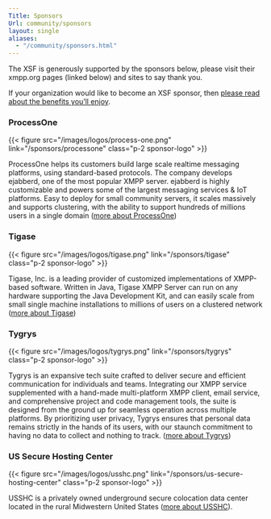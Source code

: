 ```yaml
---
Title: Sponsors
Url: community/sponsors
layout: single
aliases:
  - "/community/sponsors.html"
---
```


The XSF is generously supported by the sponsors below, please visit their xmpp.org pages (linked below) and sites to say thank you.

If your organization would like to become an XSF sponsor, then [please read about the benefits you’ll enjoy](/community/sponsorship).

### ProcessOne

{{< figure src="/images/logos/process-one.png" link="/sponsors/processone" class="p-2 sponsor-logo" >}}

ProcessOne helps its customers build large scale realtime messaging platforms, using standard-based protocols. The company develops ejabberd, one of the most popular XMPP server. ejabberd is highly customizable and powers some of the largest messaging services & IoT platforms. Easy to deploy for small community servers, it scales massively and supports clustering, with the ability to support hundreds of millions users in a single domain ([more about ProcessOne](/sponsors/processone))

### Tigase

{{< figure src="/images/logos/tigase.png" link="/sponsors/tigase" class="p-2 sponsor-logo" >}}

Tigase, Inc. is a leading provider of customized implementations of XMPP-based software. Written in Java, Tigase XMPP Server can run on any hardware supporting the Java Development Kit, and can easily scale from small single machine installations to millions of users on a clustered network ([more about Tigase](/sponsors/tigase))

### Tygrys

{{< figure src="/images/logos/tygrys.png" link="/sponsors/tygrys" class="p-2 sponsor-logo" >}}

Tygrys is an expansive tech suite crafted to deliver secure and efficient communication for individuals and teams. Integrating our XMPP service supplemented with a hand-made multi-platform XMPP client, email service, and comprehensive project and code management tools, the suite is designed from the ground up for seamless operation across multiple platforms. By prioritizing user privacy, Tygrys ensures that personal data remains strictly in the hands of its users, with our staunch commitment to having no data to collect and nothing to track. ([more about Tygrys](/sponsors/tygrys))

### US Secure Hosting Center

{{< figure src="/images/logos/usshc.png" link="/sponsors/us-secure-hosting-center" class="p-2 sponsor-logo" >}}

USSHC is a privately owned underground secure colocation data center located in the rural Midwestern United States ([more about USSHC](/sponsors/us-secure-hosting-center)).
